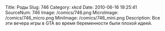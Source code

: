 Title: Роды 
Slug: 746 
Category: xkcd 
Date: 2010-06-16 19:25:41 
SourceNum: 746 
Image: /comics/746.png 
MicroImage: /comics/746_micro.png 
MiniImage: /comics/746_mini.png 
Description: Все эти вечера игры в GTA во время беременности были плохой идеей. 

